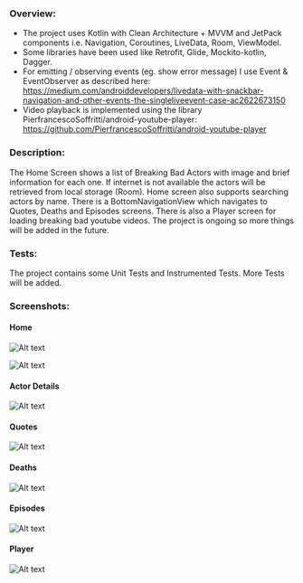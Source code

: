 ### Overview:

- The project uses Kotlin with Clean Architecture + MVVM and JetPack components i.e.
Navigation, Coroutines, LiveData, Room, ViewModel.
- Some libraries have been used like Retrofit, Glide, Mockito-kotlin, Dagger.
- For emitting / observing events (eg. show error message) I use Event & EventObserver as described here:
https://medium.com/androiddevelopers/livedata-with-snackbar-navigation-and-other-events-the-singleliveevent-case-ac2622673150
- Video playback is implemented using the library PierfrancescoSoffritti/android-youtube-player:
https://github.com/PierfrancescoSoffritti/android-youtube-player

### Description:

The Home Screen shows a list of Breaking Bad Actors with image and brief information for each one. 
If internet is not available the actors will be retrieved from local storage (Room). Home screen 
also supports searching actors by name. There is a BottomNavigationView which navigates to Quotes, 
Deaths and Episodes screens. There is also a Player screen for loading breaking bad youtube videos.
The project is ongoing so more things will be added in the future.  

### Tests:

The project contains some Unit Tests and Instrumented Tests. 
More Tests will be added. 

### Screenshots:

#### Home
![Alt text](screenshots/home_all.png?raw=true "app screenshot")

![Alt text](screenshots/home_filter_by_name.png?raw=true "app screenshot")

#### Actor Details
![Alt text](screenshots/actor_detail_1.png?raw=true "app screenshot")

#### Quotes
![Alt text](screenshots/quotes.png?raw=true "app screenshot")

#### Deaths
![Alt text](screenshots/deaths.png?raw=true "app screenshot")

#### Episodes
![Alt text](screenshots/episodes.png?raw=true "app screenshot")

#### Player
![Alt text](screenshots/player.png?raw=true "app screenshot")